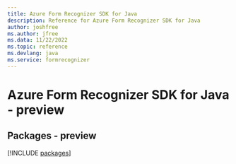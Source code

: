 ```yaml
---
title: Azure Form Recognizer SDK for Java
description: Reference for Azure Form Recognizer SDK for Java
author: joshfree
ms.author: jfree
ms.data: 11/22/2022
ms.topic: reference
ms.devlang: java
ms.service: formrecognizer
---
```

# Azure Form Recognizer SDK for Java - preview
## Packages - preview
[!INCLUDE [packages](form-recognizer-index.md)]